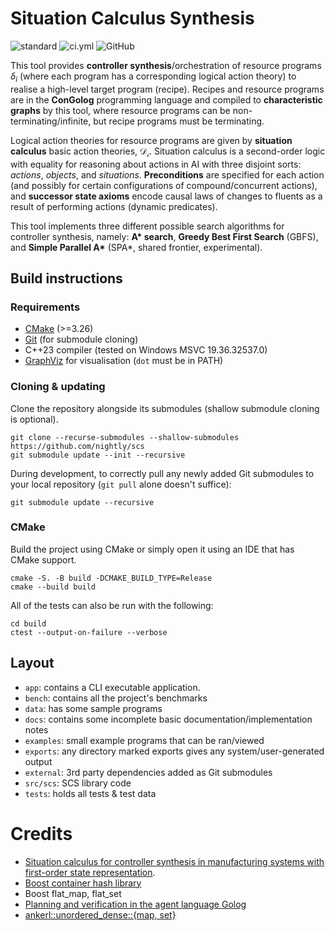 # Situation Calculus Synthesis
![standard](https://img.shields.io/badge/c%2B%2B-23-blue.svg)
![ci.yml](https://github.com/nightly/scs/actions/workflows/ci.yml/badge.svg)
![GitHub](https://img.shields.io/github/license/nightly/scs)

This tool provides **controller synthesis**/orchestration of resource programs $\delta_i$ (where each program has a corresponding logical action theory) to realise a high-level target program (recipe). Recipes and resource programs are in the **ConGolog** programming language and compiled to **characteristic graphs** by this tool, where resource programs can be non-terminating/infinite, but recipe programs must be terminating. 

Logical action theories for resource programs are given by **situation calculus** basic action theories, $\mathcal{D_i}$. Situation calculus is a second-order logic with equality for reasoning about actions in AI with three disjoint sorts: *actions*, *objects*, and *situations*. **Preconditions** are specified for each action (and possibly for certain configurations of compound/concurrent actions), and **successor state axioms** encode causal laws of changes to fluents as a result of performing actions (dynamic predicates).

This tool implements three different possible search algorithms for controller synthesis, namely: **A\* search**, **Greedy Best First Search** (GBFS), and **Simple Parallel A\*** (SPA*, shared frontier, experimental).

## Build instructions
### Requirements
- [CMake](https://cmake.org/) (>=3.26)
- [Git](https://git-scm.com/) (for submodule cloning)
- C++23 compiler (tested on Windows MSVC 19.36.32537.0)
- [GraphViz](https://graphviz.org/) for visualisation (`dot` must be in PATH)

### Cloning & updating
Clone the repository alongside its submodules (shallow submodule cloning is optional).
```
git clone --recurse-submodules --shallow-submodules https://github.com/nightly/scs
git submodule update --init --recursive
```

During development, to correctly pull any newly added Git submodules to your local repository (`git pull` alone doesn't suffice):
```
git submodule update --recursive
```

### CMake
Build the project using CMake or simply open it using an IDE that has CMake support.
```
cmake -S. -B build -DCMAKE_BUILD_TYPE=Release
cmake --build build
```

All of the tests can also be run with the following:
```
cd build
ctest --output-on-failure --verbose
```

## Layout 
- `app`: contains a CLI executable application.
- `bench`: contains all the project's benchmarks
- `data`: has some sample programs
- `docs`: contains some incomplete basic documentation/implementation notes
- `examples`: small example programs that can be ran/viewed
- `exports`: any directory marked exports gives any system/user-generated output
- `external`: 3rd party dependencies added as Git submodules
- `src/scs`: SCS library code
- `tests`: holds all tests & test data

# Credits
- [Situation calculus for controller synthesis in manufacturing systems with first-order state representation](https://www.sciencedirect.com/science/article/abs/pii/S0004370221001491). 
- [Boost container hash library](https://github.com/boostorg/container_hash)
- Boost flat_map, flat_set
- [Planning and verification in the agent language Golog](https://publications.rwth-aachen.de/record/229059)
- [ankerl::unordered_dense::{map, set}](https://github.com/martinus/unordered_dense)